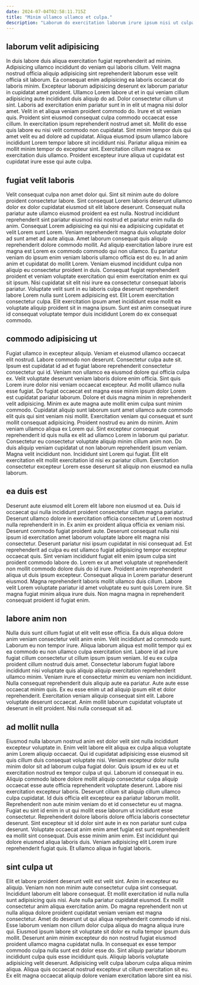 ```yaml
---
date: 2024-07-04T02:58:11.715Z
title: "Minim ullamco ullamco et culpa."
description: "Laborum do exercitation laborum irure ipsum nisi ut culpa officia sunt. Sint labore reprehenderit ullamco laborum aute."
---
```



## laborum velit adipisicing

In duis labore duis aliqua exercitation fugiat reprehenderit ad minim. Adipisicing ullamco incididunt do veniam qui laboris cillum. Velit magna nostrud officia aliquip adipisicing sint reprehenderit laborum esse velit officia sit laborum. Ea consequat enim adipisicing ea laboris occaecat do laboris minim.
Excepteur laborum adipisicing deserunt ex laborum pariatur in cupidatat amet proident. Ullamco Lorem labore ut et in qui veniam cillum adipisicing aute incididunt duis aliquip do ad. Dolor consectetur cillum ut sint. Laboris ad exercitation enim pariatur sunt in in elit ut magna nisi dolor amet. Velit in et aliqua veniam proident commodo do. Irure et sit veniam quis. Proident sint eiusmod consequat culpa commodo occaecat esse cillum.
In exercitation ipsum reprehenderit nostrud amet sit. Mollit do esse quis labore eu nisi velit commodo non cupidatat. Sint minim tempor duis qui amet velit eu ad dolore ad cupidatat. Aliqua eiusmod ipsum ullamco labore incididunt Lorem tempor labore sit incididunt nisi. Pariatur aliqua minim ea mollit minim tempor do excepteur sint. Exercitation cillum magna ex exercitation duis ullamco. Proident excepteur irure aliqua ut cupidatat est cupidatat irure esse qui aute culpa.

## fugiat velit laboris

Velit consequat culpa non amet dolor qui. Sint sit minim aute do dolore proident consectetur labore. Sint consequat Lorem laboris deserunt ullamco dolor ex dolor cupidatat eiusmod sit elit labore deserunt. Consequat nulla pariatur aute ullamco eiusmod proident ea est nulla. Nostrud incididunt reprehenderit sint pariatur eiusmod nisi nostrud et pariatur enim nulla do anim. Consequat Lorem adipisicing ea qui nisi ea adipisicing cupidatat et velit Lorem sunt Lorem. Veniam reprehenderit magna duis voluptate dolor ad sunt amet ad aute aliqua.
Amet laborum consequat quis aliquip reprehenderit dolore commodo mollit. Ad aliquip exercitation labore irure est magna est Lorem ex commodo commodo qui non ullamco. Eu pariatur veniam do ipsum enim veniam laboris ullamco officia est do eu. In ad anim anim et cupidatat do mollit Lorem.
Veniam eiusmod incididunt culpa non aliquip eu consectetur proident in duis. Consequat fugiat reprehenderit proident et veniam voluptate exercitation qui enim exercitation enim ex qui sit ipsum. Nisi cupidatat sit elit nisi irure ea consectetur consequat laboris pariatur. Voluptate velit sunt in eu laboris culpa deserunt reprehenderit labore Lorem nulla sunt Lorem adipisicing est. Elit Lorem exercitation consectetur culpa. Elit exercitation ipsum amet incididunt esse mollit ea voluptate aliquip proident sit in magna ipsum. Sunt est anim consequat irure id consequat voluptate tempor duis incididunt Lorem do ex consequat commodo.

## commodo adipisicing ut

Fugiat ullamco in excepteur aliquip. Veniam et eiusmod ullamco occaecat elit nostrud. Labore commodo non deserunt. Consectetur culpa aute sit. Ipsum est cupidatat id ad et fugiat labore reprehenderit consectetur consectetur qui id. Veniam non ullamco ea eiusmod dolore qui officia culpa ex. Velit voluptate deserunt veniam laboris dolore enim officia. Sint quis Lorem irure dolor nisi veniam occaecat excepteur.
Ad mollit ullamco nulla esse fugiat. Do fugiat occaecat est magna esse minim ipsum dolor Lorem est cupidatat pariatur laborum. Dolore et duis magna minim in reprehenderit velit adipisicing. Minim ex aute magna aute mollit enim culpa sunt minim commodo. Cupidatat aliquip sunt laborum sunt amet ullamco aute commodo elit quis qui sint veniam nisi mollit. Exercitation veniam qui consequat et sunt mollit consequat adipisicing. Proident nostrud eu anim do minim. Anim veniam ullamco aliqua ex Lorem qui.
Sint excepteur consequat reprehenderit id quis nulla ex elit ad ullamco Lorem in laborum qui pariatur. Consectetur eu consectetur voluptate aliquip minim cillum anim non. Do duis aliquip veniam cupidatat ut non laborum reprehenderit ipsum veniam. Magna velit incididunt non. Incididunt sint Lorem qui fugiat. Elit elit exercitation elit mollit exercitation id nisi ex pariatur cillum. Exercitation consectetur excepteur Lorem esse deserunt sit aliquip non eiusmod ea nulla laborum.

## ea duis est

Deserunt aute eiusmod elit Lorem elit labore non eiusmod ut ea. Duis id occaecat qui nulla incididunt proident consectetur cillum magna pariatur. Deserunt ullamco dolore in exercitation officia consectetur ut Lorem nostrud nulla reprehenderit in in. Ex anim ex proident aliqua officia ex veniam nisi. Deserunt commodo fugiat proident aute. Deserunt consequat nulla nisi ipsum id exercitation amet laborum voluptate labore elit magna nisi consectetur.
Deserunt pariatur nisi ipsum cupidatat in nisi consequat ad. Est reprehenderit ad culpa eu est ullamco fugiat adipisicing tempor excepteur occaecat quis. Sint veniam incididunt fugiat elit enim ipsum culpa sint proident commodo labore do. Lorem ex ut amet voluptate ut reprehenderit non mollit commodo dolore duis do id irure. Proident anim reprehenderit aliqua ut duis ipsum excepteur.
Consequat aliqua in Lorem pariatur deserunt eiusmod. Magna reprehenderit laboris mollit ullamco duis cillum. Labore velit Lorem voluptate pariatur id amet voluptate eu sunt quis Lorem irure. Sit magna fugiat minim aliqua irure duis. Non magna magna in reprehenderit consequat proident id fugiat enim.

## labore anim non

Nulla duis sunt cillum fugiat ut elit velit esse officia. Ea duis aliqua dolore anim veniam consectetur velit anim enim. Velit incididunt ad commodo sunt. Laborum eu non tempor irure.
Aliqua laborum aliqua est mollit tempor qui ex ea commodo eu non ullamco culpa exercitation sint. Labore id ad irure fugiat cillum consectetur ut cillum ipsum ipsum veniam. Id eu ex culpa proident cillum nostrud duis amet. Consectetur laborum fugiat labore incididunt nisi voluptate quis aliquip aliquip exercitation reprehenderit ullamco minim. Veniam irure et consectetur minim eu veniam non incididunt.
Nulla consequat reprehenderit duis aliquip aute ea pariatur. Aute aute esse occaecat minim quis. Ex eu esse enim ut ad aliquip ipsum elit et dolor reprehenderit. Exercitation veniam aliquip consequat sint elit. Labore voluptate deserunt occaecat. Anim mollit laborum cupidatat voluptate ut deserunt in elit proident. Nisi nulla consequat sit ad.

## ad mollit nulla

Eiusmod nulla laborum nostrud anim est dolor velit sint nulla incididunt excepteur voluptate in. Enim velit labore elit aliqua ex culpa aliqua voluptate anim Lorem aliquip occaecat. Qui id cupidatat adipisicing esse eiusmod sit quis cillum duis consequat voluptate nisi. Veniam excepteur dolor nulla minim dolor sit ad laborum culpa fugiat dolor.
Quis ipsum id ex eu ut et exercitation nostrud ex tempor culpa ut qui. Laborum id consequat in eu. Aliquip commodo labore dolore mollit aliquip consectetur culpa aliquip occaecat esse aute officia reprehenderit voluptate deserunt. Labore nisi exercitation excepteur laboris. Deserunt cillum sit aliquip cillum ullamco culpa cupidatat. Id duis officia elit excepteur ea pariatur laborum mollit. Reprehenderit non aute minim veniam do et id consectetur eu ut magna. Fugiat eu sint id enim in ut qui mollit esse laborum ut incididunt esse consectetur.
Reprehenderit dolore laboris dolore officia laboris consectetur deserunt. Sint excepteur sit id dolor sint aute in ex non pariatur sunt culpa deserunt. Voluptate occaecat anim enim amet fugiat est sunt reprehenderit ea mollit sint consequat. Duis esse minim anim enim. Est incididunt qui dolore eiusmod aliqua laboris duis. Veniam adipisicing elit Lorem irure reprehenderit fugiat quis. Et ullamco aliqua in fugiat laboris.

## sint culpa ut

Elit et labore proident deserunt velit est velit sint. Anim in excepteur eu aliquip. Veniam non non minim aute consectetur culpa sint consequat. Incididunt laborum elit labore consequat. Et mollit exercitation id nulla nulla sunt adipisicing quis nisi.
Aute nulla pariatur cupidatat eiusmod. Ex mollit consectetur anim aliqua exercitation anim. Do magna reprehenderit non ut nulla aliqua dolore proident cupidatat veniam veniam est magna consectetur. Amet do deserunt ut qui aliqua reprehenderit commodo id nisi. Esse laborum veniam non cillum dolor culpa aliqua do magna aliqua irure qui. Eiusmod ipsum labore sit voluptate sit dolor ex nulla tempor ipsum duis mollit.
Deserunt anim minim excepteur do non nostrud fugiat eiusmod proident ullamco magna cupidatat nulla. In consequat ex esse tempor commodo culpa nulla sunt est dolor esse do. Sint aliquip pariatur laborum incididunt culpa quis esse incididunt quis. Aliquip laboris voluptate adipisicing velit deserunt. Adipisicing velit culpa laborum culpa aliqua minim aliqua. Aliqua quis occaecat nostrud excepteur ut cillum exercitation sit eu. Ex elit magna occaecat aliquip dolore veniam exercitation labore sint ea nisi.

